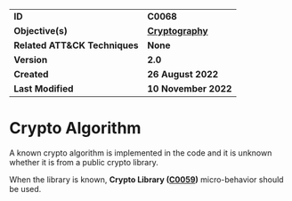 <table>
<tr>
<td><b>ID</b></td>
<td><b>C0068</b></td>
</tr>
<tr>
<td><b>Objective(s)</b></td>
<td><b><a href="../cryptography">Cryptography</a></b></td>
</tr>
<tr>
<td><b>Related ATT&CK Techniques</b></td>
<td><b>None</b></td>
</tr>
<tr>
<td><b>Version</b></td>
<td><b>2.0</b></td>
</tr>
<tr>
<td><b>Created</b></td>
<td><b>26 August 2022</b></td>
</tr>
<tr>
<td><b>Last Modified</b></td>
<td><b>10 November 2022</b></td>
</tr>
</table>


# Crypto Algorithm

A known crypto algorithm is implemented in the code and it is unknown whether it is from a public crypto library. 

When the library is known, **Crypto Library ([C0059](../cryptography/crypto-lib.md))** micro-behavior should be used.
